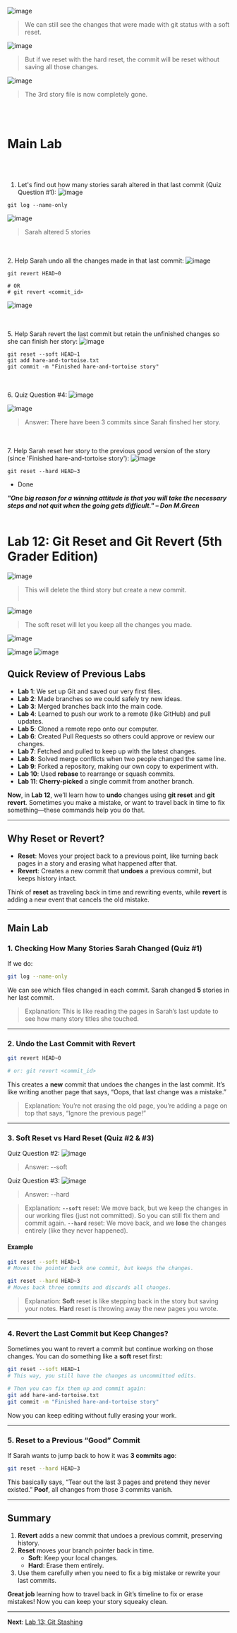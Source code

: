 ![image](https://github.com/user-attachments/assets/44da4c30-7418-4523-b3d7-d3bd434f45dc)
>We can still see the changes that were made with git status with a soft reset.

![image](https://github.com/user-attachments/assets/ad752b2d-3965-4a5b-84e3-cae50a630554)
>But if we reset with the hard reset, the commit will be reset without saving all those changes.

![image](https://github.com/user-attachments/assets/71414a14-c1fb-4d07-ba24-d7d16e00b3cb)
>The 3rd story file is now completely gone.

<br><br>
# Main Lab

<br><br>
1. Let's find out how many stories sarah altered in that last commit (Quiz Question #1):
![image](https://github.com/user-attachments/assets/fe458c71-11cc-43d4-b007-d342d65b8233)
```
git log --name-only
```
![image](https://github.com/user-attachments/assets/bd78f2e0-403b-400b-901e-0e092e79f84d)
>Sarah altered 5 stories

<br><br>
2. Help Sarah undo all the changes made in that last commit:
![image](https://github.com/user-attachments/assets/766f7633-302a-4154-b074-98a098fd48ac)
```
git revert HEAD~0

# OR
# git revert <commit_id>
```
![image](https://github.com/user-attachments/assets/6a930706-8e72-4a73-ad65-0a0f9a99c433)


<br><br>
5. Help Sarah revert the last commit but retain the unfinished changes so she can finish her story:
![image](https://github.com/user-attachments/assets/10869d0a-a456-4945-af35-f6bc9c539581)
```
git reset --soft HEAD~1
git add hare-and-tortoise.txt
git commit -m "Finished hare-and-tortoise story"
```

<br><br>
6. Quiz Question #4:
![image](https://github.com/user-attachments/assets/7192bb72-8de9-46c2-a77c-40378fba00cf)

![image](https://github.com/user-attachments/assets/e598660a-ea21-414b-80d8-f98c078f80eb)
>Answer: There have been 3 commits since Sarah finshed her story.

<br><br>
7. Help Sarah reset her story to the previous good version of the story (since 'Finished hare-and-tortoise story'):
![image](https://github.com/user-attachments/assets/1190c05d-7f97-46b9-ae80-693f326a0d56)
```
git reset --hard HEAD~3
```

* Done



















***"One big reason for a winning attitude is that you will take the necessary steps and not quit when the going gets difficult." – Don M.Green***
<br><br>

# Lab 12: Git Reset and Git Revert (5th Grader Edition)

![image](https://github.com/user-attachments/assets/1f07ffc7-5613-4eb5-b086-46b66e033f26)
>This will delete the third story but create a new commit.
<br><br>

![image](https://github.com/user-attachments/assets/dc9524da-362f-4449-8f47-dc7b97d07af4)
>The soft reset will let you keep all the changes you made.

![image](https://github.com/user-attachments/assets/44da4c30-7418-4523-b3d7-d3bd434f45dc)




![image](https://github.com/user-attachments/assets/ad752b2d-3965-4a5b-84e3-cae50a630554)
![image](https://github.com/user-attachments/assets/71414a14-c1fb-4d07-ba24-d7d16e00b3cb)

## Quick Review of Previous Labs
- **Lab 1**: We set up Git and saved our very first files.
- **Lab 2**: Made branches so we could safely try new ideas.
- **Lab 3**: Merged branches back into the main code.
- **Lab 4**: Learned to push our work to a remote (like GitHub) and pull updates.
- **Lab 5**: Cloned a remote repo onto our computer.
- **Lab 6**: Created Pull Requests so others could approve or review our changes.
- **Lab 7**: Fetched and pulled to keep up with the latest changes.
- **Lab 8**: Solved merge conflicts when two people changed the same line.
- **Lab 9**: Forked a repository, making our own copy to experiment with.
- **Lab 10**: Used **rebase** to rearrange or squash commits.
- **Lab 11**: **Cherry-picked** a single commit from another branch.

**Now**, in **Lab 12**, we’ll learn how to **undo** changes using **git reset** and **git revert**. Sometimes you make a mistake, or want to travel back in time to fix something—these commands help you do that.

---

## Why Reset or Revert?
- **Reset**: Moves your project back to a previous point, like turning back pages in a story and erasing what happened after that.
- **Revert**: Creates a new commit that **undoes** a previous commit, but keeps history intact.

Think of **reset** as traveling back in time and rewriting events, while **revert** is adding a new event that cancels the old mistake.

---

## Main Lab

### 1. Checking How Many Stories Sarah Changed (Quiz #1)

If we do:
```bash
git log --name-only
```
We can see which files changed in each commit. Sarah changed **5** stories in her last commit.

>Explanation: This is like reading the pages in Sarah’s last update to see how many story titles she touched.

---

### 2. Undo the Last Commit with Revert

```bash
git revert HEAD~0

# or: git revert <commit_id>
```

This creates a **new** commit that undoes the changes in the last commit. It’s like writing another page that says, “Oops, that last change was a mistake.”

>Explanation: You’re not erasing the old page, you’re adding a page on top that says, “Ignore the previous page!”

---

### 3. Soft Reset vs Hard Reset (Quiz #2 & #3)
Quiz Question #2:
![image](https://github.com/user-attachments/assets/b9284fd7-bc78-47e2-b334-74e90a24c347)
>Answer: --soft

Quiz Question #3:
![image](https://github.com/user-attachments/assets/ae45a6e4-e1ad-4d90-a6d1-2391d8ae7c70)
>Answer: --hard

>Explanation:
>**`--soft`** reset: We move back, but we keep the changes in our working files (just not committed). So you can still fix them and commit again.
>**`--hard`** reset: We move back, and we **lose** the changes entirely (like they never happened).

#### Example
```bash
git reset --soft HEAD~1
# Moves the pointer back one commit, but keeps the changes.

git reset --hard HEAD~3
# Moves back three commits and discards all changes.
```

>Explanation: **Soft** reset is like stepping back in the story but saving your notes. **Hard** reset is throwing away the new pages you wrote.

---

### 4. Revert the Last Commit but Keep Changes?

Sometimes you want to revert a commit but continue working on those changes. You can do something like a **soft** reset first:
```bash
git reset --soft HEAD~1
# This way, you still have the changes as uncommitted edits.

# Then you can fix them up and commit again:
git add hare-and-tortoise.txt
git commit -m "Finished hare-and-tortoise story"
```

Now you can keep editing without fully erasing your work.

---

### 5. Reset to a Previous “Good” Commit

If Sarah wants to jump back to how it was **3 commits ago**:
```bash
git reset --hard HEAD~3
```

This basically says, “Tear out the last 3 pages and pretend they never existed.” **Poof**, all changes from those 3 commits vanish.

---

## Summary
1. **Revert** adds a new commit that undoes a previous commit, preserving history.
2. **Reset** moves your branch pointer back in time.
   - **Soft**: Keep your local changes.
   - **Hard**: Erase them entirely.
3. Use them carefully when you need to fix a big mistake or rewrite your last commits.

**Great job** learning how to travel back in Git’s timeline to fix or erase mistakes! Now you can keep your story squeaky clean.

---

**Next**: [Lab 13: Git Stashing](13_git_stashing.md)
